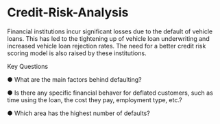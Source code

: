 # Credit-Risk-Analysis

Financial institutions incur significant losses due to the default of vehicle loans. This has led to the tightening up of vehicle loan underwriting and increased vehicle loan rejection rates. The need for a better credit risk scoring model is also raised by these institutions. 

Key Questions

● What are the main factors behind defaulting?

● Is there any specific financial behaver for deflated customers, such as time using the loan, the cost they pay, employment type, etc.?

● Which area has the highest number of defaults?
